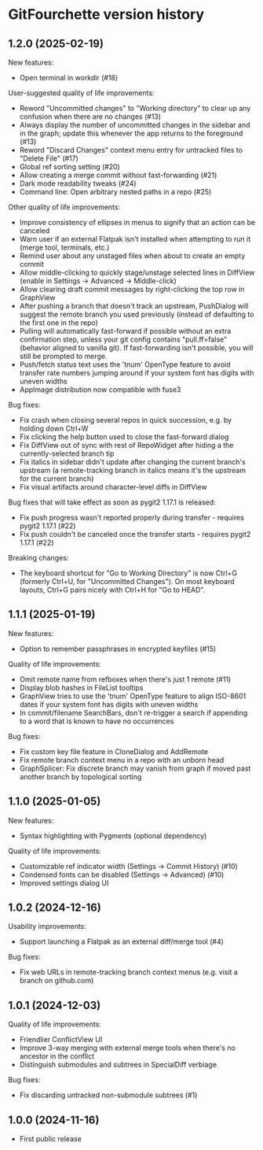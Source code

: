 # GitFourchette version history

## 1.2.0 (2025-02-19)

New features:

- Open terminal in workdir (#18)

User-suggested quality of life improvements:

- Reword "Uncommitted changes" to "Working directory" to clear up any confusion when there are no changes (#13)
- Always display the number of uncommitted changes in the sidebar and in the graph; update this whenever the app returns to the foreground (#13)
- Reword "Discard Changes" context menu entry for untracked files to "Delete File" (#17)
- Global ref sorting setting (#20)
- Allow creating a merge commit without fast-forwarding (#21)
- Dark mode readability tweaks (#24)
- Command line: Open arbitrary nested paths in a repo (#25)

Other quality of life improvements:

- Improve consistency of ellipses in menus to signify that an action can be canceled
- Warn user if an external Flatpak isn't installed when attempting to run it (merge tool, terminals, etc.)
- Remind user about any unstaged files when about to create an empty commit
- Allow middle-clicking to quickly stage/unstage selected lines in DiffView (enable in Settings → Advanced → Middle-click)
- Allow clearing draft commit messages by right-clicking the top row in GraphView
- After pushing a branch that doesn't track an upstream, PushDialog will suggest the remote branch you used previously (instead of defaulting to the first one in the repo)
- Pulling will automatically fast-forward if possible without an extra confirmation step, unless your git config contains "pull.ff=false" (behavior aligned to vanilla git). If fast-forwarding isn't possible, you will still be prompted to merge.
- Push/fetch status text uses the 'tnum' OpenType feature to avoid transfer rate numbers jumping around if your system font has digits with uneven widths
- AppImage distribution now compatible with fuse3

Bug fixes:

- Fix crash when closing several repos in quick succession, e.g. by holding down Ctrl+W
- Fix clicking the help button used to close the fast-forward dialog
- Fix DiffView out of sync with rest of RepoWidget after hiding a the currently-selected branch tip
- Fix italics in sidebar didn't update after changing the current branch's upstream (a remote-tracking branch in italics means it's the upstream for the current branch)
- Fix visual artifacts around character-level diffs in DiffView

Bug fixes that will take effect as soon as pygit2 1.17.1 is released:

- Fix push progress wasn't reported properly during transfer - requires pygit2 1.17.1 (#22)
- Fix push couldn't be canceled once the transfer starts - requires pygit2 1.17.1 (#22)

Breaking changes:

- The keyboard shortcut for "Go to Working Directory" is now Ctrl+G (formerly Ctrl+U, for "Uncommitted Changes"). On most keyboard layouts, Ctrl+G pairs nicely with Ctrl+H for "Go to HEAD".

## 1.1.1 (2025-01-19)

New features:

- Option to remember passphrases in encrypted keyfiles (#15)

Quality of life improvements:

- Omit remote name from refboxes when there's just 1 remote (#11)
- Display blob hashes in FileList tooltips
- GraphView tries to use the 'tnum' OpenType feature to align ISO-8601 dates if your system font has digits with uneven widths
- In commit/filename SearchBars, don't re-trigger a search if appending to a word that is known to have no occurrences

Bug fixes:

- Fix custom key file feature in CloneDialog and AddRemote
- Fix remote branch context menu in a repo with an unborn head
- GraphSplicer: Fix discrete branch may vanish from graph if moved past another branch by topological sorting

## 1.1.0 (2025-01-05)

New features:

- Syntax highlighting with Pygments (optional dependency)

Quality of life improvements:

- Customizable ref indicator width (Settings → Commit History) (#10)
- Condensed fonts can be disabled (Settings → Advanced) (#10)
- Improved settings dialog UI

## 1.0.2 (2024-12-16)

Usability improvements:

- Support launching a Flatpak as an external diff/merge tool (#4)

Bug fixes:

- Fix web URLs in remote-tracking branch context menus (e.g. visit a branch on github.com)

## 1.0.1 (2024-12-03)

Quality of life improvements:

- Friendlier ConflictView UI
- Improve 3-way merging with external merge tools when there's no ancestor in the conflict
- Distinguish submodules and subtrees in SpecialDiff verbiage

Bug fixes:

- Fix discarding untracked non-submodule subtrees (#1)

## 1.0.0 (2024-11-16)

- First public release
